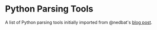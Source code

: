 # Python Parsing Tools
A list of Python parsing tools initially imported from @nedbat's [blog post](http://nedbatchelder.com/text/python-parsers.html).
